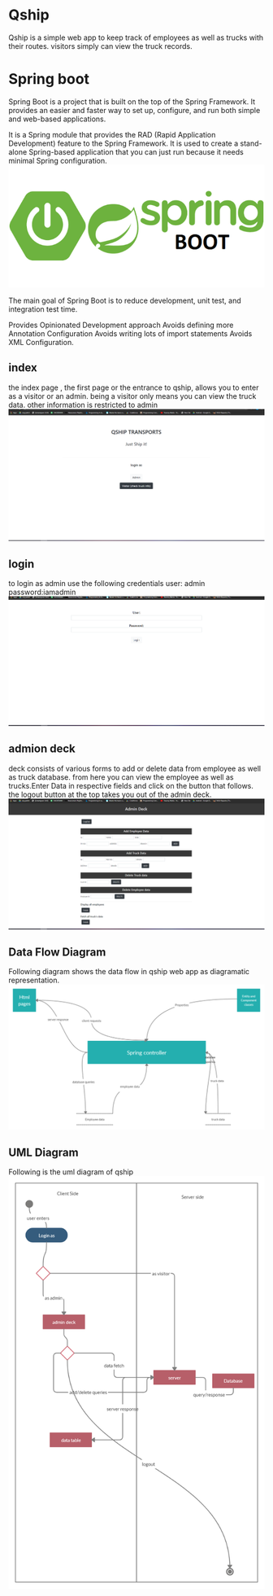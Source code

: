 


# Qship

Qship is a simple web app to keep track of employees as well as trucks with their routes.
visitors simply can view the truck records.

# Spring boot
Spring Boot is a project that is built on the top of the Spring Framework. It provides an easier and faster way to set up, configure, and run both simple and web-based applications.

It is a Spring module that provides the RAD (Rapid Application Development) feature to the Spring Framework. It is used to create a stand-alone Spring-based application that you can just run because it needs minimal Spring configuration.
![spring.img](img/sp.png)

The main goal of Spring Boot is to reduce development, unit test, and integration test time.

Provides Opinionated Development approach
Avoids defining more Annotation Configuration
Avoids writing lots of import statements
Avoids XML Configuration.

## index
the index page , the first page or the entrance to qship, allows you to enter as a visitor or an admin. being a visitor only means you can view the truck data.
other information is restricted to admin
![index.png](img/index.png)

## login
to login as admin use the following credentials
user: admin
password:iamadmin
![index.png](img/login.png)

## admion deck
deck consists of various forms to add or delete data from employee as well as truck database.
from here you can view the employee as well as trucks.Enter Data in respective fields and click on the button that follows.
the logout button at the top takes you out of the admin deck.
![index.png](img/ad.png)


## Data Flow Diagram
Following diagram shows the data flow in qship web app as diagramatic representation.
![index.png](img/dfd.png)

## UML Diagram
Following is the uml diagram of qship
![index.png](img/ud.png)


